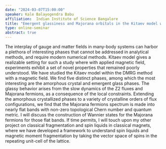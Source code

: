 ```yaml
---
date: "2024-03-07T15:00:00"
speaker: Kale Balayogendra Babu
affiliation:  Indian Institute of Science Bangalore
title: "Emergent glassiness and Majorana orbitals in the Kitaev model with finite magnetic field"
type: online-seminar
abstract: true
---
```


The interplay of gauge and matter fields in many-body systems can harbor a plethora of interesting phases that cannot be addressed in analytical methods, and require modern numerical methods. Kitaev model gives a realizable setting for such a study where with applied magnetic field, experiments exhibit a set of novel properties that remained poorly understood. We have studied the Kitaev model within the DMRG method with a magnetic field. We find five distinct phases, among which the most interesting are the amorphous crystal and emergent glass phases. The glassy behavior arises from the slow dynamics of the Z2 fluxes and Majorana fermions, as a consequence of the local constraints. Extending the amorphous crystallized phases to a variety of crystalline orders of flux configurations, we find that the Majorana fermions spectrum is made into nearly flat bands with non-zero topological Chern number and quantum metric. I will discuss the construction of Wannier states for the Majorana fermions for those flat bands. If time permits, I will touch upon my other project on classical fragmentation and spin liquids in classical magnets, where we have developed a framework to understand spin liquids and magnetic moment fragmentation by taking the vector space of spins in the repeating unit-cell of the lattice.